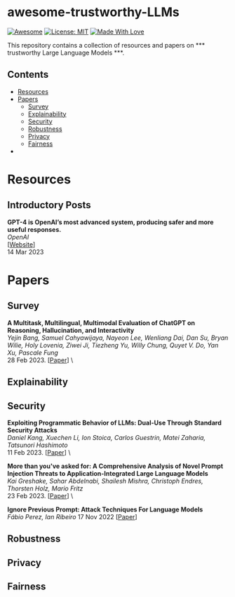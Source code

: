 # awesome-trustworthy-LLMs
[![Awesome](https://cdn.rawgit.com/sindresorhus/awesome/d7305f38d29fed78fa85652e3a63e154dd8e8829/media/badge.svg)](https://github.com/hee9joon/Awesome-Diffusion-Models) 
[![License: MIT](https://img.shields.io/badge/License-MIT-green.svg)](https://opensource.org/licenses/MIT)
[![Made With Love](https://img.shields.io/badge/Made%20With-Love-red.svg)](https://github.com/chetanraj/awesome-github-badges)

This repository contains a collection of resources and papers on *** trustworthy Large Language Models ***.

## Contents
- [Resources](#resources)
- [Papers](#papers)
  - [Survey](#survey)
  - [Explainability](#explainability)  
  - [Security](#security)
  - [Robustness](#robustness)
  - [Privacy](#privacy)
  - [Fairness](#fairness)
- 
# Resources
## Introductory Posts
**GPT-4 is OpenAI’s most advanced system, producing safer and more useful responses.** \
*OpenAI* \
[[Website](https://openai.com/product/gpt-4)] \
14 Mar 2023

# Papers

## Survey

**A Multitask, Multilingual, Multimodal Evaluation of ChatGPT on Reasoning, Hallucination, and Interactivity** \
*Yejin Bang, Samuel Cahyawijaya, Nayeon Lee, Wenliang Dai, Dan Su, Bryan Wilie, Holy Lovenia, Ziwei Ji, Tiezheng Yu, Willy Chung, Quyet V. Do, Yan Xu, Pascale Fung* \
28 Feb 2023. [[Paper](https://arxiv.org/abs/2302.04023)] \

## Explainability

## Security

**Exploiting Programmatic Behavior of LLMs: Dual-Use Through Standard Security Attacks** \
*Daniel Kang, Xuechen Li, Ion Stoica, Carlos Guestrin, Matei Zaharia, Tatsunori Hashimoto* \
11 Feb 2023. [[Paper](https://arxiv.org/abs/2302.05733)] \



**More than you've asked for: A Comprehensive Analysis of Novel Prompt Injection Threats to Application-Integrated Large Language Models** \
*Kai Greshake, Sahar Abdelnabi, Shailesh Mishra, Christoph Endres, Thorsten Holz, Mario Fritz* \
23 Feb 2023. [[Paper](https://arxiv.org/abs/2302.12173)] \


**Ignore Previous Prompt: Attack Techniques For Language Models** \
*Fábio Perez, Ian Ribeiro*
17 Nov 2022 [[Paper](https://arxiv.org/abs/2211.09527)]
## Robustness

## Privacy

## Fairness

